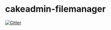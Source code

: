# cakeadmin-filemanager

[![Gitter](https://badges.gitter.im/Join%20Chat.svg)](https://gitter.im/cakemanager/cakeadmin-filemanager?utm_source=badge&utm_medium=badge&utm_campaign=pr-badge&utm_content=badge)